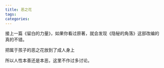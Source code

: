 ```yaml
---
title: 恶之花
tags:
categories:
---
```


接上一篇《留白的力量》，如果你看过原著，就会发现《隐秘的角落》这部改编的真的不错。

把属于孩子的恶之花放到了成人身上

所以人性本善还是本恶，这里不作过多讨论。